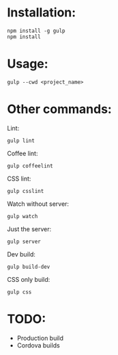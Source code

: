 # Installation:

    npm install -g gulp
    npm install

# Usage:

    gulp --cwd <project_name>

# Other commands:
Lint:

    gulp lint

Coffee lint:
    
    gulp coffeelint

CSS lint:

    gulp csslint    

Watch without server:    

    gulp watch

Just the server:

    gulp server

Dev build:

    gulp build-dev

CSS only build:

    gulp css

# TODO:

- Production build
- Cordova builds